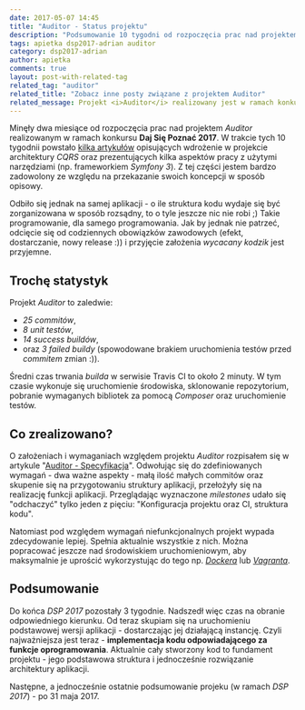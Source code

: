 ```yaml
---
date: 2017-05-07 14:45
title: "Auditor - Status projektu"
description: "Podsumowanie 10 tygodni od rozpoczęcia prac nad projektem Auditor."
tags: apietka dsp2017-adrian auditor
category: dsp2017-adrian
author: apietka
comments: true
layout: post-with-related-tag
related_tag: "auditor"
related_title: "Zobacz inne posty związane z projektem Auditor"
related_message: Projekt <i>Auditor</i> realizowany jest w ramach konkursu <a href="http://devstyle.pl/daj-sie-poznac/">Daj Się Poznać 2017</a>. Repozytorium kodu dostępne jest w serwisie <a href="https://github.com/devenvpl/auditor">GitHub</a>.
---
```


Minęły dwa miesiące od rozpoczęcia prac nad projektem *Auditor* realizowanym w ramach konkursu **Daj Się Poznać 2017**. W trakcie tych 10 tygodnii powstało [kilka artykułów](/tag/auditor.html) opisujących wdrożenie w projekcie architektury *CQRS* oraz prezentujących kilka aspektów pracy z użytymi narzędziami (np. frameworkiem *Symfony 3*). Z tej części jestem bardzo zadowolony ze względu na przekazanie swoich koncepcji w sposób opisowy.

Odbiło się jednak na samej aplikacji - o ile struktura kodu wydaje się być zorganizowana w sposób rozsądny, to o tyle jeszcze nic nie robi ;) Takie programowanie, dla samego programowania. Jak by jednak nie patrzeć, odcięcie się od codziennych obowiązków zawodowych (efekt, dostarczanie, nowy release :)) i przyjęcie założenia *wycacany kodzik* jest przyjemne.

## Trochę statystyk

Projekt *Auditor* to zaledwie:

- *25 commitów*,
- *8 unit testów*,
- *14 success buildów*,
- oraz *3 failed buildy* (spowodowane brakiem uruchomienia testów przed *commitem* zmian :)).

Średni czas trwania *builda* w serwisie Travis CI to około 2 minuty. W tym czasie wykonuje się uruchomienie środowiska, sklonowanie repozytorium, pobranie wymaganych bibliotek za pomocą *Composer* oraz uruchomienie testów.
   
## Co zrealizowano?

O założeniach i wymaganiach względem projektu *Auditor* rozpisałem się w artykule "[Auditor - Specyfikacja](/dsp2017-adrian/2017/03/02/auditor-specyfikacja.html)". Odwołując się do zdefiniowanych wymagań - dwa ważne aspekty - małą ilość małych commitów oraz skupenie się na przygotowaniu struktury aplikacji, przełożyły się na realizację funkcji aplikacji. Przeglądając wyznaczone *milestones* udało się "odchaczyć" tylko jeden z pięciu: "Konfiguracja projektu oraz CI, struktura kodu".

Natomiast pod względem wymagań niefunkcjonalnych projekt wypada zdecydowanie lepiej. Spełnia aktualnie wszystkie z nich. Można popracować jeszcze nad środowiskiem uruchomieniowym, aby maksymalnie je uprościć wykorzystując do tego np. *[Dockera](https://www.docker.com/)* lub *[Vagranta](https://www.vagrantup.com/)*.

## Podsumowanie

Do końca *DSP 2017* pozostały 3 tygodnie. Nadszedł więc czas na obranie odpowiedniego kierunku. Od teraz skupiam się na uruchomieniu podstawowej wersji aplikacji - dostarczając jej działającą instancję. Czyli najważniejsza jest teraz - **implementacja kodu odpowiadającego za funkcje oprogramowania**. Aktualnie cały stworzony kod to fundament projektu - jego podstawowa struktura i jednocześnie rozwiązanie architektury aplikacji.

Następne, a jednocześnie ostatnie podsumowanie projeku (w ramach *DSP 2017*) - po 31 maja 2017.